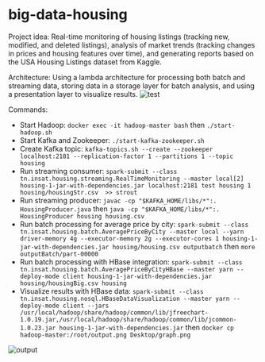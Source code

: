 # big-data-housing
Project idea:
Real-time monitoring of housing listings (tracking new, modified, and deleted listings), analysis of market trends (tracking changes in prices and housing features over time), and generating reports based on the USA Housing Listings dataset from Kaggle.

Architecture:
Using a lambda architecture for processing both batch and streaming data, storing data in a storage layer for batch analysis, and using a presentation layer to visualize results.
![test](https://github.com/emnaboukhris/big-data-housing/assets/79046370/45d3f2bf-422f-4f21-9e47-4871863cf912)

Commands:
- Start Hadoop: `docker exec -it hadoop-master bash` then `./start-hadoop.sh`
- Start Kafka and Zookeeper: `./start-kafka-zookeeper.sh`
- Create Kafka topic: `kafka-topics.sh --create --zookeeper localhost:2181 --replication-factor 1 --partitions 1 --topic housing`
- Run streaming consumer: `spark-submit --class tn.insat.housing.streaming.RealTimeMonitoring --master local[2] housing-1-jar-with-dependencies.jar localhost:2181 test housing 1 housing/housingStr.csv  >> strout`
- Run streaming producer: `javac -cp "$KAFKA_HOME/libs/*":. HousingProducer.java` then `java -cp "$KAFKA_HOME/libs/*":. HousingProducer housing housing.csv`
- Run batch processing for average price by city: `spark-submit --class tn.insat.housing.batch.AveragePriceByCity --master local --yarn driver-memory 4g --executor-memory 2g --executor-cores 1 housing-1-jar-with-dependencies.jar housing/housing.csv outputbatch` then `more outputBatch/part-00000`
- Run batch processing with HBase integration: `spark-submit --class tn.insat.housing.batch.AveragePriceByCityHBase --master yarn --deploy-mode client housing-1-jar-with-dependencies.jar housing/housingBig.csv housing`
- Visualize results with HBase data: `spark-submit --class tn.insat.housing.nosql.HBaseDataVisualization --master yarn --deploy-mode client --jars /usr/local/hadoop/share/hadoop/common/lib/jfreechart-1.0.19.jar,/usr/local/hadoop/share/hadoop/common/lib/jcommon-1.0.23.jar housing-1-jar-with-dependencies.jar` then `docker cp hadoop-master:/root/output.png Desktop/graph.png`

![output](https://github.com/emnaboukhris/big-data-housing/assets/79046370/37d1a9b6-4383-4490-9b89-d5c56e2de7a3)
